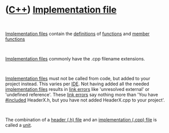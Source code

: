 



 

 

 

 

 

([C++](Cpp.htm)) [Implementation file](CppImplementationFile.htm)
=================================================================

 

[Implementation files](CppImplementationFile.htm) contain the
[definitions](CppDefinition.htm) of [functions](CppFunction.htm) and
[member functions](CppMemberFunction.htm)

 

[Implementation files](CppImplementationFile.htm) commonly have the .cpp
filename extensions.

 

[Implementation files](CppImplementationFile.htm) must not be called
from code, but added to your project instead. This varies per
[IDE](CppIde.htm). Not having added all the needed [implementation
files](CppImplementationFile.htm) results in [link
errors](CppLinkError.htm) like 'unresolved external' or 'undefined
reference'. These [link errors](CppLinkError.htm) say nothing more than
'You have [\#included](CppInclude.htm) HeaderX.h, but you have not added
HeaderX.cpp to your project'.

 

The combination of a [header (.h) file](CppHeaderFile.htm) and an
[implementation (.cpp) file](CppImplementationFile.htm) is called a
[unit](CppUnit.htm).

 

 

 

 

 





 



